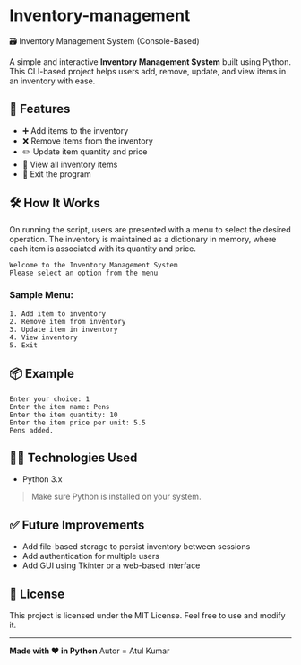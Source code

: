 # Inventory-management
🗃️ Inventory Management System (Console-Based)

A simple and interactive **Inventory Management System** built using Python. This CLI-based project helps users add, remove, update, and view items in an inventory with ease.

## 🚀 Features

- ➕ Add items to the inventory
- ❌ Remove items from the inventory
- ✏️ Update item quantity and price
- 📄 View all inventory items
- 🚪 Exit the program

## 🛠️ How It Works

On running the script, users are presented with a menu to select the desired operation. The inventory is maintained as a dictionary in memory, where each item is associated with its quantity and price.

```
Welcome to the Inventory Management System
Please select an option from the menu
```

### Sample Menu:

```
1. Add item to inventory  
2. Remove item from inventory  
3. Update item in inventory  
4. View inventory  
5. Exit  
```

## 📦 Example

```
Enter your choice: 1  
Enter the item name: Pens  
Enter the item quantity: 10  
Enter the item price per unit: 5.5  
Pens added.
```

## 🧑‍💻 Technologies Used

- Python 3.x

> Make sure Python is installed on your system.

## ✅ Future Improvements

- Add file-based storage to persist inventory between sessions
- Add authentication for multiple users
- Add GUI using Tkinter or a web-based interface

## 📄 License

This project is licensed under the MIT License. Feel free to use and modify it.

---

**Made with ❤️ in Python**
Autor = Atul Kumar